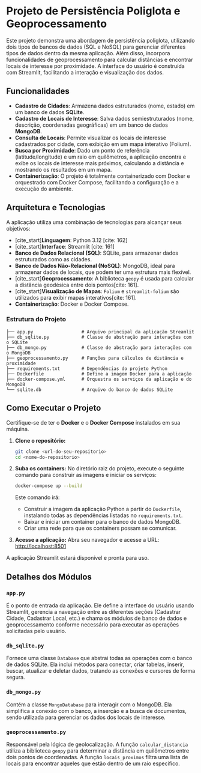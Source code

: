 # Projeto de Persistência Poliglota e Geoprocessamento

Este projeto demonstra uma abordagem de persistência poliglota, utilizando dois tipos de bancos de dados (SQL e NoSQL) para gerenciar diferentes tipos de dados dentro da mesma aplicação. Além disso, incorpora funcionalidades de geoprocessamento para calcular distâncias e encontrar locais de interesse por proximidade. A interface do usuário é construída com Streamlit, facilitando a interação e visualização dos dados.

## Funcionalidades

- **Cadastro de Cidades**: Armazena dados estruturados (nome, estado) em um banco de dados **SQLite**.
- **Cadastro de Locais de Interesse**: Salva dados semiestruturados (nome, descrição, coordenadas geográficas) em um banco de dados **MongoDB**.
- **Consulta de Locais**: Permite visualizar os locais de interesse cadastrados por cidade, com exibição em um mapa interativo (Folium).
- **Busca por Proximidade**: Dado um ponto de referência (latitude/longitude) e um raio em quilômetros, a aplicação encontra e exibe os locais de interesse mais próximos, calculando a distância e mostrando os resultados em um mapa.
- **Containerização**: O projeto é totalmente containerizado com Docker e orquestrado com Docker Compose, facilitando a configuração e a execução do ambiente.

## Arquitetura e Tecnologias

A aplicação utiliza uma combinação de tecnologias para alcançar seus objetivos:

- [cite_start]**Linguagem**: Python 3.12 [cite: 162]
- [cite_start]**Interface**: Streamlit [cite: 161]
- **Banco de Dados Relacional (SQL)**: SQLite, para armazenar dados estruturados como as cidades.
- **Banco de Dados Não-Relacional (NoSQL)**: MongoDB, ideal para armazenar dados de locais, que podem ter uma estrutura mais flexível.
- [cite_start]**Geoprocessamento**: A biblioteca `geopy` é usada para calcular a distância geodésica entre dois pontos[cite: 161].
- [cite_start]**Visualização de Mapas**: `Folium` e `streamlit-folium` são utilizados para exibir mapas interativos[cite: 161].
- **Containerização**: Docker e Docker Compose.

### Estrutura do Projeto

```
├── app.py                  # Arquivo principal da aplicação Streamlit
├── db_sqlite.py            # Classe de abstração para interações com o SQLite
├── db_mongo.py             # Classe de abstração para interações com o MongoDB
├── geoprocessamento.py     # Funções para cálculos de distância e proximidade
├── requirements.txt        # Dependências do projeto Python
├── Dockerfile              # Define a imagem Docker para a aplicação
├── docker-compose.yml      # Orquestra os serviços da aplicação e do MongoDB
└── sqlite.db               # Arquivo do banco de dados SQLite
```

## Como Executar o Projeto

Certifique-se de ter o **Docker** e o **Docker Compose** instalados em sua máquina.

1.  **Clone o repositório:**
    ```bash
    git clone <url-do-seu-repositorio>
    cd <nome-do-repositorio>
    ```

2.  **Suba os containers:**
    No diretório raiz do projeto, execute o seguinte comando para construir as imagens e iniciar os serviços:
    ```bash
    docker-compose up --build
    ```
    Este comando irá:
    -   Construir a imagem da aplicação Python a partir do `Dockerfile`, instalando todas as dependências listadas no `requirements.txt`.
    -   Baixar e iniciar um container para o banco de dados MongoDB.
    -   Criar uma rede para que os containers possam se comunicar.

3.  **Acesse a aplicação:**
    Abra seu navegador e acesse a URL:
    [http://localhost:8501](http://localhost:8501)

A aplicação Streamlit estará disponível e pronta para uso.

## Detalhes dos Módulos

### `app.py`

É o ponto de entrada da aplicação. Ele define a interface do usuário usando Streamlit, gerencia a navegação entre as diferentes seções (Cadastrar Cidade, Cadastrar Local, etc.) e chama os módulos de banco de dados e geoprocessamento conforme necessário para executar as operações solicitadas pelo usuário.

### `db_sqlite.py`

Fornece uma classe `Database` que abstrai todas as operações com o banco de dados SQLite. Ela inclui métodos para conectar, criar tabelas, inserir, buscar, atualizar e deletar dados, tratando as conexões e cursores de forma segura.

### `db_mongo.py`

Contém a classe `MongoDatabase` para interagir com o MongoDB. Ela simplifica a conexão com o banco, a inserção e a busca de documentos, sendo utilizada para gerenciar os dados dos locais de interesse.

### `geoprocessamento.py`

Responsável pela lógica de geolocalização. A função `calcular_distancia` utiliza a biblioteca `geopy` para determinar a distância em quilômetros entre dois pontos de coordenadas. A função `locais_proximos` filtra uma lista de locais para encontrar aqueles que estão dentro de um raio específico.